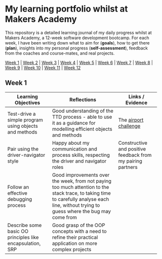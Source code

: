# My learning portfolio whilst at Makers Academy

This repository is a detailed learning journal of my daily progress whilst at Makers Academy, a 12-week software development bootcamp. For each week, I have been writing down what to aim for (**goals**), how to get there (**plan**), insights into my personal progress (**self-assessment**), feedback from the coaches and course-mates, and real projects.

[Week 1](#week-1) | [Week 2](#week-2) | [Week 3](week-3) | [Week 4](#week-4) | [Week 5](#week-5) | [Week 6](week-6) | [Week 7](#week-7) | [Week 8](#week-8) | [Week 9](week-9) | [Week 10](#week-10) | [Week 11](#week-11) | [Week 12](#week-12)

## Week 1

Learning Objectives | Reflections | Links / Evidence
------------------- | ----------- | --------
Test-drive a simple program using objects and methods | Good understanding of the TTD process - able to use it as a guidance for modelling efficient objects and methods  | The [airport challenge](https://github.com/AndreaDiotallevi/airport_challenge)
Pair using the driver-navigator style | Happy about my communication and process skills, respecting the driver and navigator roles  | Constructive and positive feedback from my pairing partners
Follow an effective debugging process | Good improvements over the week, from not paying too much attention to the stack trace, to taking time to carefully analyse each line, without trying to guess where the bug may come from
Describe some basic OO principles like encapsulation, SRP | Good grasp of the OOP concepts with a need to refine their practical application on more complex projects

